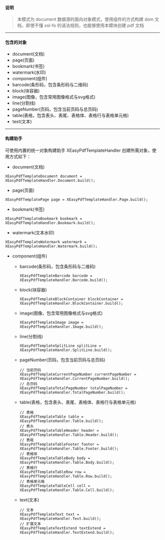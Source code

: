 #### 说明

> 本模式为 document 数据源的面向对象模式，使用组件的方式构建 dom 文档，即使不懂 xsl-fo 的语法规则，也能够使用本模块创建 pdf 文档

---

#### 包含的对象

-  document(文档)
-  page(页面)
-  bookmark(书签)
-  watermark(水印)
-  component(组件)
  -  barcode(条形码，包含条形码与二维码)
  -  block(块容器)
  -  image(图像，包含常用图像格式与svg格式)
  -  line(分割线)
  -  pageNumber(页码，包含当前页码与总页码)
  -  table(表格，包含表头、表尾、表格体、表格行与表格单元格)
  -  text(文本)

---

#### 构建助手

可使用内置的统一对象构建助手 XEasyPdfTemplateHandler 创建所需对象，使用方式如下：

- document(文档)

```
XEasyPdfTemplateDocument document = XEasyPdfTemplateHandler.Document.build();
```

- page(页面)

```
XEasyPdfTemplatePage page = XEasyPdfTemplateHandler.Page.build();
```

- bookmark(书签)

```
XEasyPdfTemplateBookmark bookmark = XEasyPdfTemplateHandler.Bookmark.build();
```

- watermark(文本水印)

```
XEasyPdfTemplateWatermark watermark = XEasyPdfTemplateHandler.Watermark.build();
```

- component(组件)
  - barcode(条形码，包含条形码与二维码)

    ```
    XEasyPdfTemplateBarcode barcode = XEasyPdfTemplateHandler.Barcode.build();
    ```

  - block(块容器)

    ```
    XEasyPdfTemplateBlockContainer blockContainer = XEasyPdfTemplateHandler.BlockContainer.build();
    ```

  - image(图像，包含常用图像格式与svg格式)

    ```
    XEasyPdfTemplateImage image = XEasyPdfTemplateHandler.Image.build();
    ```

  - line(分割线)

    ```
    XEasyPdfTemplateSplitLine splitLine = XEasyPdfTemplateHandler.SplitLine.build();
    ```

  - pageNumber(页码，包含当前页码与总页码)

    ```
    // 当前页码
    XEasyPdfTemplateCurrentPageNumber currentPageNumber = XEasyPdfTemplateHandler.CurrentPageNumber.build();
    // 总页码
    XEasyPdfTemplateTotalPageNumber totalPageNumber = XEasyPdfTemplateHandler.TotalPageNumber.build();
    ```

  - table(表格，包含表头、表尾、表格体、表格行与表格单元格)

    ```
    // 表格
    XEasyPdfTemplateTable table = XEasyPdfTemplateHandler.Table.build();
    // 表头
    XEasyPdfTemplateTableHeader header = XEasyPdfTemplateHandler.Table.Header.build();
    // 表尾
    XEasyPdfTemplateTableFooter footer = XEasyPdfTemplateHandler.Table.Footer.build();
    // 表格体
    XEasyPdfTemplateTableBody body = XEasyPdfTemplateHandler.Table.Body.build();
    // 表格行
    XEasyPdfTemplateTableRow row = XEasyPdfTemplateHandler.Table.Row.build();
    // 表格单元格
    XEasyPdfTemplateTableCell cell = XEasyPdfTemplateHandler.Table.Cell.build();
    ```

  - text(文本)

    ```
    // 文本
    XEasyPdfTemplateText text = XEasyPdfTemplateHandler.Text.build();
    // 扩展文本
    XEasyPdfTemplateTextExtend textExtend = XEasyPdfTemplateHandler.TextExtend.build();
    ```
